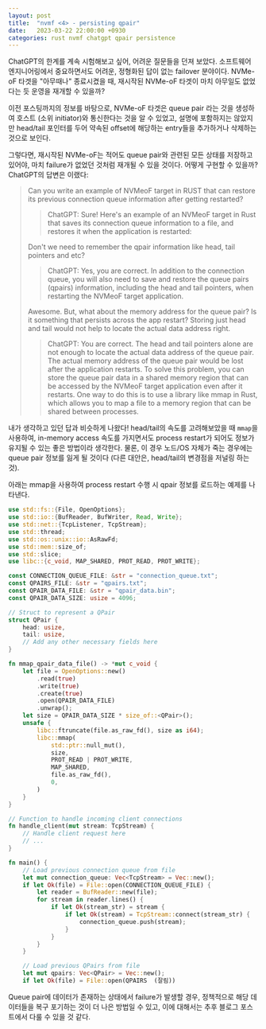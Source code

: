 ```yaml
---
layout: post
title:  "nvmf <4> - persisting qpair"
date:   2023-03-22 22:00:00 +0930
categories: rust nvmf chatgpt qpair persistence
---
```


ChatGPT의 한계를 계속 시험해보고 싶어, 어려운 질문들을 던져 보았다.
소프트웨어 엔지니어링에서 중요하면서도 어려운, 정형화된 답이 없는 failover 분야이다.
NVMe-oF 타겟을 "아무때나" 종료시켰을 때, 재시작된 NVMe-oF 타겟이 마치 아무일도
없었다는 듯 운영을 재개할 수 있을까?

이전 포스팅까지의 정보를 바탕으로, NVMe-oF 타겟은 queue pair 라는 것을 생성하여
호스트 (소위 initiator)와 통신한다는 것을 알 수 있었고, 설명에 포함하지는 않았지만
head/tail 포인터를 두어 약속된 offset에 해당하는 entry들을 추가하거나 삭제하는
것으로 보인다. 

그렇다면, 재시작된 NVMe-oF는 적어도 queue pair와 관련된 모든 상태를 저장하고 
있어야, 마치 failure가 없었던 것처럼 재개될 수 있을 것이다. 어떻게 구현할 수 있을까?
ChatGPT의 답변은 이랬다:

> Can you write an example of NVMeoF target in RUST 
> that can restore its previous connection queue information after getting restarted?
> > ChatGPT: Sure! Here's an example of an NVMeoF target 
> > in Rust that saves its connection queue information to a file, and restores it when the application is restarted:
> 
> Don't we need to remember the qpair information like head, tail pointers and etc?
> > ChatGPT: Yes, you are correct. In addition to the connection queue, 
> > you will also need to save and restore the queue pairs (qpairs) information, including the head and tail pointers, when restarting the NVMeoF target application.
> 
> Awesome. But, what about the memory address for the queue pair? 
> Is it something that persists across the app restart? 
> Storing just head and tail would not help to locate the actual data address right.
> > ChatGPT: You are correct. The head and tail pointers alone are not enough
> > to locate the actual data address of the queue pair.
> > The actual memory address of the queue pair would be lost after
> > the application restarts.
> > To solve this problem, you can store the queue pair data
> > in a shared memory region that can be accessed by the NVMeoF
> > target application even after it restarts.
> > One way to do this is to use a library like mmap in Rust,
> > which allows you to map a file to a memory region that
> > can be shared between processes.

내가 생각하고 있던 답과 비슷하게 나왔다! head/tail의 속도를 고려해보았을 때
`mmap`을 사용하여, 
in-memory access 속도를 가지면서도 process restart가 되어도 정보가
유지될 수 있는 좋은 방법이라 생각한다. 물론, 이 경우 노드/OS 자체가 죽는 경우에는
queue pair 정보를 잃게 될 것이다 (다른 대안은, head/tail의 변경점을
저널링 하는 것).

아래는 mmap을 사용하여 process restart 수행 시 qpair 정보를 로드하는
예제를 나타낸다.

```rust
use std::fs::{File, OpenOptions};
use std::io::{BufReader, BufWriter, Read, Write};
use std::net::{TcpListener, TcpStream};
use std::thread;
use std::os::unix::io::AsRawFd;
use std::mem::size_of;
use std::slice;
use libc::{c_void, MAP_SHARED, PROT_READ, PROT_WRITE};

const CONNECTION_QUEUE_FILE: &str = "connection_queue.txt";
const QPAIRS_FILE: &str = "qpairs.txt";
const QPAIR_DATA_FILE: &str = "qpair_data.bin";
const QPAIR_DATA_SIZE: usize = 4096;

// Struct to represent a QPair
struct QPair {
    head: usize,
    tail: usize,
    // Add any other necessary fields here
}

fn mmap_qpair_data_file() -> *mut c_void {
    let file = OpenOptions::new()
        .read(true)
        .write(true)
        .create(true)
        .open(QPAIR_DATA_FILE)
        .unwrap();
    let size = QPAIR_DATA_SIZE * size_of::<QPair>();
    unsafe {
        libc::ftruncate(file.as_raw_fd(), size as i64);
        libc::mmap(
            std::ptr::null_mut(),
            size,
            PROT_READ | PROT_WRITE,
            MAP_SHARED,
            file.as_raw_fd(),
            0,
        )
    }
}

// Function to handle incoming client connections
fn handle_client(mut stream: TcpStream) {
    // Handle client request here
    // ...
}

fn main() {
    // Load previous connection queue from file
    let mut connection_queue: Vec<TcpStream> = Vec::new();
    if let Ok(file) = File::open(CONNECTION_QUEUE_FILE) {
        let reader = BufReader::new(file);
        for stream in reader.lines() {
            if let Ok(stream_str) = stream {
                if let Ok(stream) = TcpStream::connect(stream_str) {
                    connection_queue.push(stream);
                }
            }
        }
    }

    // Load previous QPairs from file
    let mut qpairs: Vec<QPair> = Vec::new();
    if let Ok(file) = File::open(QPAIRS  (잘림))

```

Queue pair에 데이터가 존재하는 상태에서 failure가 발생할 경우,
정책적으로 해당 데이터들을 복구 포기하는 것이 더 나은 방법일 수 있고, 이에 대해서는
추후 블로그 포스트에서 다룰 수 있을 것 같다.
